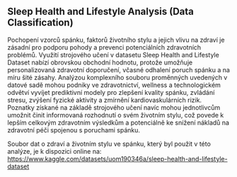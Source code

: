 ##  Sleep Health and Lifestyle Analysis (Data Classification)
Pochopení vzorců spánku, faktorů životního stylu a jejich vlivu na zdraví je zásadní pro podporu pohody a prevenci potenciálních zdravotních problémů. Využití strojového učení v datasetu Sleep Health and Lifestyle Dataset nabízí obrovskou obchodní hodnotu, protože umožňuje personalizovaná zdravotní doporučení, včasné odhalení poruch spánku a na míru šité zásahy. Analýzou komplexního souboru proměnných uvedených v datové sadě mohou podniky ve zdravotnictví, wellness a technologickém odvětví vyvíjet prediktivní modely pro zlepšení kvality spánku, zvládání stresu, zvýšení fyzické aktivity a zmírnění kardiovaskulárních rizik. Poznatky získané na základě strojového učení navíc mohou jednotlivcům umožnit činit informovaná rozhodnutí o svém životním stylu, což povede k lepším celkovým zdravotním výsledkům a potenciálně ke snížení nákladů na zdravotní péči spojenou s poruchami spánku.

Soubor dat o zdraví a životním stylu ve spánku, který byl použit v této analýze, je k dispozici online na: https://www.kaggle.com/datasets/uom190346a/sleep-health-and-lifestyle-dataset
